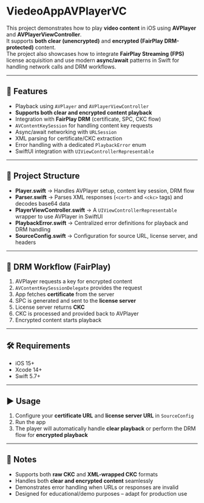 # ViedeoAppAVPlayerVC  

This project demonstrates how to play **video content** in iOS using **AVPlayer** and **AVPlayerViewController**.  
It supports **both clear (unencrypted)** and **encrypted (FairPlay DRM-protected)** content.  
The project also showcases how to integrate **FairPlay Streaming (FPS)** license acquisition and use modern **async/await** patterns in Swift for handling network calls and DRM workflows.  

---

## 🚀 Features
- Playback using `AVPlayer` and `AVPlayerViewController`  
- **Supports both clear and encrypted content playback**  
- Integration with **FairPlay DRM** (certificate, SPC, CKC flow)  
- `AVContentKeySession` for handling content key requests  
- Async/await networking with `URLSession`  
- XML parsing for certificate/CKC extraction  
- Error handling with a dedicated `PlaybackError` enum  
- SwiftUI integration with `UIViewControllerRepresentable`  

---

## 📂 Project Structure
- **Player.swift** → Handles AVPlayer setup, content key session, DRM flow  
- **Parser.swift** → Parses XML responses (`<cert>` and `<ckc>` tags) and decodes base64 data  
- **PlayerViewController.swift** → A `UIViewControllerRepresentable` wrapper to use AVPlayer in SwiftUI  
- **PlaybackError.swift** → Centralized error definitions for playback and DRM handling  
- **SourceConfig.swift** → Configuration for source URL, license server, and headers  

---

## 🔑 DRM Workflow (FairPlay)
1. AVPlayer requests a key for encrypted content  
2. `AVContentKeySessionDelegate` provides the request  
3. App fetches **certificate** from the server  
4. SPC is generated and sent to the **license server**  
5. License server returns **CKC**  
6. CKC is processed and provided back to AVPlayer  
7. Encrypted content starts playback  

---

## 🛠 Requirements
- iOS 15+  
- Xcode 14+  
- Swift 5.7+  

---

## ▶️ Usage
1. Configure your **certificate URL** and **license server URL** in `SourceConfig`  
2. Run the app  
3. The player will automatically handle **clear playback** or perform the DRM flow for **encrypted playback**  

---

## 📌 Notes
- Supports both **raw CKC** and **XML-wrapped CKC** formats  
- Handles both **clear and encrypted content** seamlessly  
- Demonstrates error handling when URLs or responses are invalid  
- Designed for educational/demo purposes – adapt for production use  

